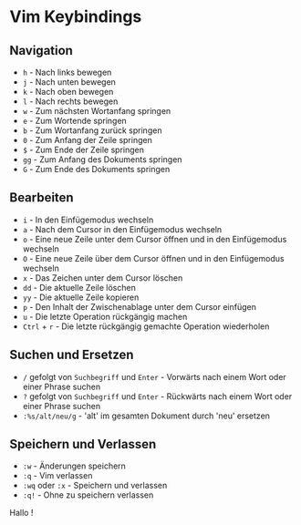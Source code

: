 # Vim Keybindings

## Navigation
- `h` - Nach links bewegen
- `j` - Nach unten bewegen
- `k` - Nach oben bewegen
- `l` - Nach rechts bewegen
- `w` - Zum nächsten Wortanfang springen
- `e` - Zum Wortende springen
- `b` - Zum Wortanfang zurück springen
- `0` - Zum Anfang der Zeile springen
- `$` - Zum Ende der Zeile springen
- `gg` - Zum Anfang des Dokuments springen
- `G` - Zum Ende des Dokuments springen

## Bearbeiten
- `i` - In den Einfügemodus wechseln
- `a` - Nach dem Cursor in den Einfügemodus wechseln
- `o` - Eine neue Zeile unter dem Cursor öffnen und in den Einfügemodus wechseln
- `O` - Eine neue Zeile über dem Cursor öffnen und in den Einfügemodus wechseln
- `x` - Das Zeichen unter dem Cursor löschen
- `dd` - Die aktuelle Zeile löschen
- `yy` - Die aktuelle Zeile kopieren
- `p` - Den Inhalt der Zwischenablage unter dem Cursor einfügen
- `u` - Die letzte Operation rückgängig machen
- `Ctrl` + `r` - Die letzte rückgängig gemachte Operation wiederholen

## Suchen und Ersetzen
- `/` gefolgt von `Suchbegriff` und `Enter` - Vorwärts nach einem Wort oder einer Phrase suchen
- `?` gefolgt von `Suchbegriff` und `Enter` - Rückwärts nach einem Wort oder einer Phrase suchen
- `:%s/alt/neu/g` - 'alt' im gesamten Dokument durch 'neu' ersetzen

## Speichern und Verlassen
- `:w` - Änderungen speichern
- `:q` - Vim verlassen
- `:wq` oder `:x` - Speichern und verlassen
- `:q!` - Ohne zu speichern verlassen


Hallo !

